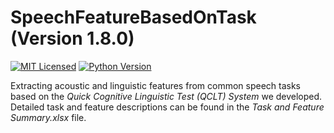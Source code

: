 # SpeechFeatureBasedOnTask (Version 1.8.0)

 [![MIT Licensed](https://img.shields.io/badge/License-MIT-blue.svg?style=flat)](https://opensource.org/licenses/GPL-3.0) [![Python Version](https://img.shields.io/badge/Python-3.x-orange.svg)](https://www.python.org/)

Extracting acoustic and linguistic features from common speech tasks based on the *Quick Cognitive Linguistic Test (QCLT) System* we developed. Detailed task and feature descriptions can be found in the *Task and Feature Summary.xlsx* file.

